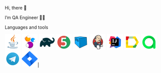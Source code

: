 Hi, there  👋

I’m QA Engineer  :woman_technologist:

Languages and tools

<img src="https://github.com/ValeriyaMars/hyundaiID/blob/master/src/test/resources/img/JAVA.svg" width="50" height="50"> <img src="https://github.com/ValeriyaMars/hyundaiID/blob/master/src/test/resources/img/Selenide.svg" width="50" height="50"> <img src="https://github.com/ValeriyaMars/hyundaiID/blob/master/src/test/resources/img/Gradle.svg" width="50" height="50">
<img src="https://github.com/ValeriyaMars/hyundaiID/blob/master/src/test/resources/img/Junit5.svg" width="50" height="50">
<img src="https://github.com/ValeriyaMars/hyundaiID/blob/master/src/test/resources/img/Selenoid.svg" width="50" height="50">
<img src="https://github.com/ValeriyaMars/hyundaiID/blob/master/src/test/resources/img/Jenkins.svg" width="50" height="50">
<img src="https://github.com/ValeriyaMars/hyundaiID/blob/master/src/test/resources/img/IDEA.svg" width="50" height="50">
<img src="https://github.com/ValeriyaMars/hyundaiID/blob/master/src/test/resources/img/Allure%20Report.svg" width="50" height="50">
<img src="https://github.com/ValeriyaMars/hyundaiID/blob/master/src/test/resources/img/AllureTestops.svg" width="50" height="50">
<img src="https://github.com/ValeriyaMars/hyundaiID/blob/master/src/test/resources/img/Telegram.svg" width="50" height="50">
<img src="https://github.com/ValeriyaMars/hyundaiID/blob/master/src/test/resources/img/jira-3.svg" width="50" height="50">|
